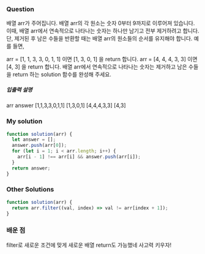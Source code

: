 ### Question

배열 arr가 주어집니다. 배열 arr의 각 원소는 숫자 0부터 9까지로 이루어져 있습니다. 이때, 배열 arr에서 연속적으로 나타나는 숫자는 하나만 남기고 전부 제거하려고 합니다. 단, 제거된 후 남은 수들을 반환할 때는 배열 arr의 원소들의 순서를 유지해야 합니다. 예를 들면,

arr = [1, 1, 3, 3, 0, 1, 1] 이면 [1, 3, 0, 1] 을 return 합니다.
arr = [4, 4, 4, 3, 3] 이면 [4, 3] 을 return 합니다.
배열 arr에서 연속적으로 나타나는 숫자는 제거하고 남은 수들을 return 하는 solution 함수를 완성해 주세요.

##### 입출력 설명

arr answer
[1,1,3,3,0,1,1] [1,3,0,1]
[4,4,4,3,3] [4,3]

### My solution

```javascript
function solution(arr) {
  let answer = [];
  answer.push(arr[0]);
  for (let i = 1; i < arr.length; i++) {
    arr[i - 1] !== arr[i] && answer.push(arr[i]);
  }
  return answer;
}
```

### Other Solutions

```javascript
function solution(arr) {
  return arr.filter((val, index) => val != arr[index + 1]);
}
```

### 배운 점
filter로 새로운 조건에 맞게 새로운 배열 return도 가능했네 사고력 키우자!
